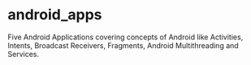 # android_apps
 Five Android Applications covering concepts of Android like Activities, Intents, Broadcast Receivers, Fragments, Android Multithreading and Services.
